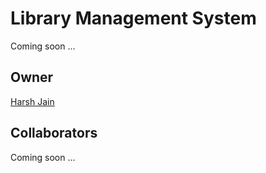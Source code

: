 # Library Management System
Coming soon ...


## Owner 
[Harsh Jain](https://github.com/harshjain2001)

## Collaborators 
Coming soon ...
